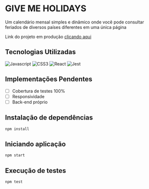 # GIVE ME HOLIDAYS

Um calendário mensal simples e dinâmico onde você pode consultar feriados de diversos países diferentes em uma única página

<p>Link do projeto em produção <a href="https://sousaleandro.github.io/give-me-holidays/" target="_blank">clicando aqui</a></p>

## Tecnologias Utilizadas

![Javascript](https://img.shields.io/badge/javascript-%23323330.svg?style=for-the-badge&logo=javascript&logoColor=%23F7DF1E)
![CSS3](https://img.shields.io/badge/css3-%231572B6.svg?style=for-the-badge&logo=css3&logoColor=white)
![React](https://img.shields.io/badge/react-%2320232a.svg?style=for-the-badge&logo=react&logoColor=%2361DAFB)
![Jest](https://img.shields.io/badge/-jest-%23C21325?style=for-the-badge&logo=jest&logoColor=white)

## Implementações Pendentes

- [ ] Cobertura de testes 100%
- [ ] Responsividade
- [ ] Back-end próprio

## Instalação de dependências

  ```bash
  npm install
  ```

## Iniciando aplicação

  ```bash
  npm start
  ```
## Execução de testes

  ```bash
  npm test
  ```
